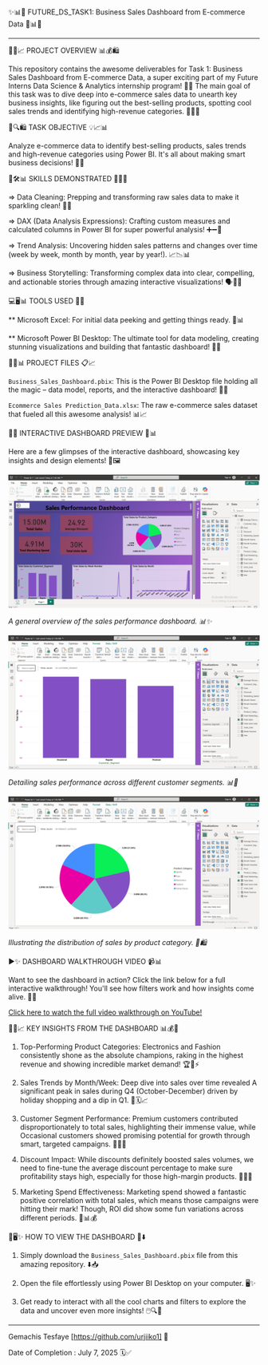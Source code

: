 ✨📊🚀 FUTURE_DS_TASK1: Business Sales Dashboard from E-commerce Data 🚀📊✨


-----------



🌟💡📈 PROJECT OVERVIEW 📊💰🛍️

This repository contains the awesome deliverables for Task 1: Business Sales Dashboard from E-commerce Data, a super exciting part of my Future Interns Data Science & Analytics internship program! 🎉🥳 The main goal of this task was to dive deep into e-commerce sales data to unearth key business insights, like figuring out the best-selling products, spotting cool sales trends and identifying high-revenue categories. 🕵️‍♀️🎯




🎯🔍🛍️ TASK OBJECTIVE  💡📈📊

Analyze e-commerce data to identify best-selling products, sales trends and high-revenue categories using Power BI. It's all about making smart business decisions! 🧠✨





💪🛠️📊 SKILLS DEMONSTRATED 🚀✨🧠

=> Data Cleaning: Prepping and transforming raw sales data to make it sparkling clean! 🧹💧

=> DAX (Data Analysis Expressions): Crafting custom measures and calculated columns in Power BI for super powerful analysis! ➕➖🔢

=> Trend Analysis: Uncovering hidden sales patterns and changes over time (week by week, month by month, year by year!). 📈📉📊

=> Business Storytelling: Transforming complex data into clear, compelling, and actionable stories through amazing interactive visualizations! 🗣️📖✨




💻🖥️📊 TOOLS USED 🚀✨


** Microsoft Excel: For initial data peeking and getting things ready. 📝📊

** Microsoft Power BI Desktop: The ultimate tool for data modeling, creating stunning visualizations and building that fantastic dashboard! 🌟💡




📁📂📊 PROJECT FILES 📋📈

 `Business_Sales_Dashboard.pbix`: This is the Power BI Desktop file holding all the magic –  data model, reports, and the interactive dashboard! 📁✨

 `Ecommerce Sales Prediction_Data.xlsx`: The raw e-commerce sales dataset that fueled all this awesome analysis! 📊📈 


📸✨ INTERACTIVE DASHBOARD PREVIEW 🤩📊

Here are a few glimpses of the interactive dashboard, showcasing key insights and design elements! 👀🖼️


![Dashboard Overview Image](Dashboard_Overview_Image.png)


_A general overview of the sales performance dashboard. 📊✨_

![Bar Chart - Sales by Segment](Bar%20chart%20%20.png)


_Detailing sales performance across different customer segments. 📊👥_

![Pie Chart - Sales by Category](Pie%20chart%20.png)

_Illustrating the distribution of sales by product category. 🥧🛍️_



▶️✨ DASHBOARD WALKTHROUGH VIDEO 📹📊


Want to see the dashboard in action? Click the link below for a full interactive walkthrough! You'll see how filters work and how insights come alive. 🚀🎥


[Click here to watch the full video walkthrough on YouTube!](https://youtu.be/mJiij0E_qoY?si=gdsBCJEto3Wy7UDp)




🌟💡📈 KEY INSIGHTS FROM THE DASHBOARD 📊💰🎯



1. Top-Performing Product Categories: Electronics and Fashion consistently shone as the absolute champions, raking in the highest revenue and showing incredible market demand! 🏆👗⚡

2. Sales Trends by Month/Week: Deep dive into sales over time revealed A significant peak in sales during Q4 (October-December) driven by holiday shopping and a dip in Q1. 🎄🗓️📈

3. Customer Segment Performance: Premium customers contributed disproportionately to total sales, highlighting their immense value, while Occasional customers showed promising potential for growth through smart, targeted campaigns. 👑🤝💖

4. Discount Impact: While discounts definitely boosted sales volumes, we need to fine-tune the average discount percentage to make sure profitability stays high, especially for those high-margin products. 💸💲💡

5. Marketing Spend Effectiveness: Marketing spend showed a fantastic positive correlation with total sales, which means those campaigns were hitting their mark! Though, ROI did show some fun variations across different periods. 🎯📊💰




📖🖥️✨ HOW TO VIEW THE DASHBOARD 🚀⬇️


1.  Simply download the `Business_Sales_Dashboard.pbix` file from this amazing repository. ⬇️📥

2.  Open the file effortlessly using Power BI Desktop on your computer. 🖥️✨

3.  Get ready to interact with all the cool charts and filters to explore the data and uncover even more insights! 🖱️🔍🤩




---------

Gemachis Tesfaye [https://github.com/urjiiko1] 🌟

Date of Completion : July 7, 2025 🗓️✅
